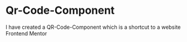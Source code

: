 # Qr-Code-Component
I have created a QR-Code-Component which is a shortcut to a website Frontend Mentor
